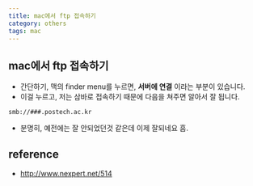 ```yaml
---
title: mac에서 ftp 접속하기 
category: others
tags: mac 
---
```


## mac에서 ftp 접속하기 

- 간단하기, 맥의 finder menu를 누르면, **서버에 연결** 이라는 부분이 있습니다. 
- 이걸 누르고, 저는 삼바로 접속하기 때문에 다음을 쳐주면 알아서 잘 됩니다. 

```
smb://###.postech.ac.kr
```

- 분명히, 예전에는 잘 안되었던것 같은데 이제 잘되네요 흠. 

## reference 

- <http://www.nexpert.net/514>